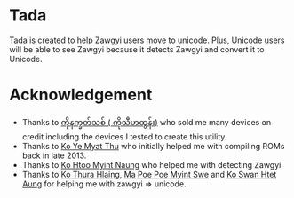# Tada
Tada is created to help Zawgyi users move to unicode. Plus, Unicode users will be able to see Zawgyi because it detects Zawgyi and convert it to Unicode.

# Acknowledgement
* Thanks to [ကိုနက္ခတ်သစ် ( ကိုသီဟထွန်း)](https://www.facebook.com/thiha.pbe) who sold me many devices on credit including the devices I tested to create this utility.
* Thanks to [Ko Ye Myat Thu](https://www.facebook.com/awsomeyemyat) who initially helped me with compiling ROMs back in late 2013.
* Thanks to [Ko Htoo Myint Naung](https://www.facebook.com/htoomyintnaung) who helped me with detecting Zawgyi.
* Thanks to [Ko Thura Hlaing](https://www.facebook.com/thurahlaing), [Ma Poe Poe Myint Swe](https://www.facebook.com/devpoepoe) and [Ko Swan Htet Aung](https://www.facebook.com/SwanHtetAung) for helping me with zawgyi => unicode.

